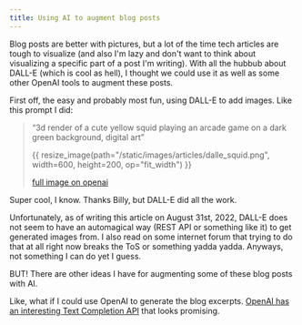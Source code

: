 ```yaml
---
title: Using AI to augment blog posts
---
```

Blog posts are better with pictures, but a lot of the time tech articles are tough to visualize
(and also I'm lazy and don't want to think about visualizing a specific part of a post I'm writing). With all the
hubbub about DALL-E (which is cool as hell), I thought we could use it as well as some other OpenAI tools to
augment these posts.

First off, the easy and probably most fun, using DALL-E to add images. Like this prompt I did:
> “3d render of a cute yellow squid playing an arcade game on a dark green background, digital art”
>
> {{ resize_image(path="/static/images/articles/dalle_squid.png", width=600, height=200, op="fit_width") }}
>
> [full image on openai](https://labs.openai.com/s/OfkbO0pmBsLtfVtrIlYGMnfs)

Super cool, I know. Thanks Billy, but DALL-E did all the work.

Unfortunately, as of writing this article on August 31st, 2022, DALL-E does not seem to have
an automagical way (REST API or something like it) to get generated images from. I also read on some internet forum
that trying to do that at all right now breaks the ToS or something yadda yadda. Anyways, not something I can do yet I
guess.

BUT! There are other ideas I have for augmenting some of these blog posts with AI.

Like, what if I could use OpenAI to generate the blog
excerpts. [OpenAI has an interesting Text Completion API](https://beta.openai.com/docs/guides/completion) that looks
promising. 
